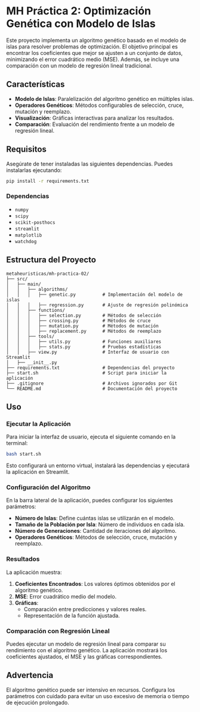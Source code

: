 # MH Práctica 2: Optimización Genética con Modelo de Islas

Este proyecto implementa un algoritmo genético basado en el modelo de islas para resolver problemas de optimización. El objetivo principal es encontrar los coeficientes que mejor se ajusten a un conjunto de datos, minimizando el error cuadrático medio (MSE). Además, se incluye una comparación con un modelo de regresión lineal tradicional.

## Características

- **Modelo de Islas**: Paralelización del algoritmo genético en múltiples islas.
- **Operadores Genéticos**: Métodos configurables de selección, cruce, mutación y reemplazo.
- **Visualización**: Gráficas interactivas para analizar los resultados.
- **Comparación**: Evaluación del rendimiento frente a un modelo de regresión lineal.

## Requisitos

Asegúrate de tener instaladas las siguientes dependencias. Puedes instalarlas ejecutando:

```bash
pip install -r requirements.txt
```

### Dependencias

- `numpy`
- `scipy`
- `scikit-posthocs`
- `streamlit`
- `matplotlib`
- `watchdog`

## Estructura del Proyecto

```
metaheuristicas/mh-practica-02/
├── src/
│   ├── main/
│   │   ├── algorithms/
│   │   │   ├── genetic.py          # Implementación del modelo de islas
│   │   │   ├── regression.py       # Ajuste de regresión polinómica
│   │   ├── functions/
│   │   │   ├── selection.py        # Métodos de selección
│   │   │   ├── crossing.py         # Métodos de cruce
│   │   │   ├── mutation.py         # Métodos de mutación
│   │   │   ├── replacement.py      # Métodos de reemplazo
│   │   ├── tools/
│   │   │   ├── utils.py            # Funciones auxiliares
│   │   │   ├── stats.py            # Pruebas estadísticas
│   │   ├── view.py                 # Interfaz de usuario con Streamlit
│   ├── __init__.py
├── requirements.txt                # Dependencias del proyecto
├── start.sh                        # Script para iniciar la aplicación
├── .gitignore                      # Archivos ignorados por Git
└── README.md                       # Documentación del proyecto
```

## Uso

### Ejecutar la Aplicación

Para iniciar la interfaz de usuario, ejecuta el siguiente comando en la terminal:

```bash
bash start.sh
```

Esto configurará un entorno virtual, instalará las dependencias y ejecutará la aplicación en Streamlit.

### Configuración del Algoritmo

En la barra lateral de la aplicación, puedes configurar los siguientes parámetros:

- **Número de Islas**: Define cuántas islas se utilizarán en el modelo.
- **Tamaño de la Población por Isla**: Número de individuos en cada isla.
- **Número de Generaciones**: Cantidad de iteraciones del algoritmo.
- **Operadores Genéticos**: Métodos de selección, cruce, mutación y reemplazo.

### Resultados

La aplicación muestra:

1. **Coeficientes Encontrados**: Los valores óptimos obtenidos por el algoritmo genético.
2. **MSE**: Error cuadrático medio del modelo.
3. **Gráficas**:
   - Comparación entre predicciones y valores reales.
   - Representación de la función ajustada.

### Comparación con Regresión Lineal

Puedes ejecutar un modelo de regresión lineal para comparar su rendimiento con el algoritmo genético. La aplicación mostrará los coeficientes ajustados, el MSE y las gráficas correspondientes.

## Advertencia

El algoritmo genético puede ser intensivo en recursos. Configura los parámetros con cuidado para evitar un uso excesivo de memoria o tiempo de ejecución prolongado.
